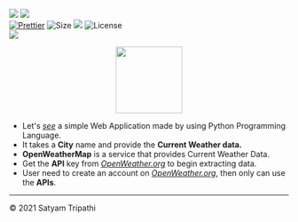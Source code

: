 ![](http://ForTheBadge.com/images/badges/made-with-python.svg)
![](https://forthebadge.com/images/badges/built-by-developers.svg)</br>
[![Prettier](https://img.shields.io/badge/Code%20Style-Prettier-red.svg)](https://github.com/prettier/prettier)
![Size](https://img.shields.io/github/repo-size/Iamtripathisatyam/Weather_Updates_Notifier?color=red&label=Repo%20Size%20)
![](https://img.shields.io/tokei/lines/github/Iamtripathisatyam/Weather_Updates_Notifier?color=red&label=Lines%20of%20Code)
![License](https://img.shields.io/badge/License-MIT-red.svg)</br>
![](https://profile-counter.glitch.me/{Weather_Updates_Notifier}/count.svg)

<p align="center">
<a href="https://github.com/Iamtripathisatyam/Weather_Updates_Notifier/blob/main/Weather_Forecast.ipynb"><img src="https://cdn.icon-icons.com/icons2/517/PNG/512/cloud_weathe_sun_icon-icons.com_51096.png" width="120"/></a>
</p>

- Let's [_see_](https://github.com/Iamtripathisatyam/Weather_Updates_Notifier/blob/main/Weather_Forecast.ipynb) a simple Web Application made by using Python Programming Language.
- It takes a **City** name and provide the **Current Weather data.**
- **OpenWeatherMap** is a service that provides Current Weather Data.
- Get the **API** key from [*OpenWeather.org*](https://openweathermap.org/api) to begin extracting data.
- User need to create an account on [*OpenWeather.org*](https://openweathermap.org/api), then only can use the **APIs**.
___________________________________

<p>&copy; 2021 Satyam Tripathi</p>
